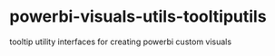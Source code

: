 # powerbi-visuals-utils-tooltiputils
tooltip utility interfaces for creating powerbi custom visuals
